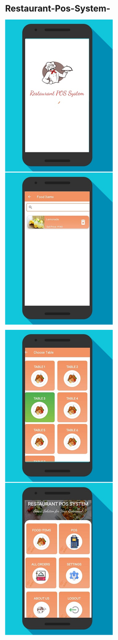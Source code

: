 # Restaurant-Pos-System-

<img  width="350px" src="https://github.com/Bhautik004/Restaurant-Pos-System-/blob/main/d.jpg"> <img  width="350px" src="https://github.com/Bhautik004/Restaurant-Pos-System-/blob/main/c.jpg">

<img  width="350px" src="https://github.com/Bhautik004/Restaurant-Pos-System-/blob/main/b.jpg">  <img  width="350px" src="https://github.com/Bhautik004/Restaurant-Pos-System-/blob/main/a.jpg">  
